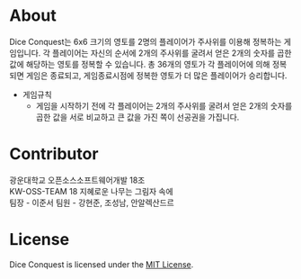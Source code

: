 
# About
Dice Conquest는 6x6 크기의 영토를 2명의 플레이어가 주사위를 이용해 정복하는 게임입니다. 각 플레이어는 자신의 순서에 2개의 주사위를 굴려서 얻은 2개의 숫자를 곱한 값에 해당하는 영토를 정복할 수 있습니다. 총 36개의 영토가 각 플레이어에 의해 정복되면 게임은 종료되고, 게임종료시점에 정복한 영토가 더 많은 플레이어가 승리합니다.  
+ 게임규칙  
  + 게임을 시작하기 전에 각 플레이어는 2개의 주사위를 굴려서 얻은 2개의 숫자를 곱한 값을 서로 비교하고 큰 값을 가진 쪽이 선공권을 가집니다.
# Contributor
광운대학교 오픈소스소프트웨어개발 18조  
KW-OSS-TEAM 18 지혜로운 나무는 그림자 속에  
팀장 - 이준서 팀원 - 강현준, 조성남, 안알렉산드르
# License
Dice Conquest is licensed under the [MIT License](https://github.com/hyeonjun-kang/KW-OSS-TEAM-18/blob/main/LICENSE).
